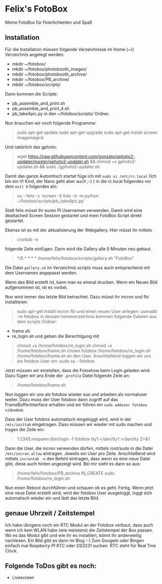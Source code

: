 # Felix's FotoBox
Meine FotoBox für Feierlichkeiten und Spaß

## Installation

Für die Installation müssen folgende Verzeichnisse im Home (~/) Verzeichnis angelegt werden:
* mkdir ~/fotobox/
* mkdir ~/fotobox/photobooth_images/
* mkdir ~/fotobox/photobooth_archive/
* mkdir ~/fotobox/PB_archive/
* mkdir ~/fotobox/scripts/

Dann kommen die Scripte:
* pb_assemble_and_print.sh
* pb_assemble_and_print_4.sh
* pb_take4pic.py
in den ~/fotobox/scripts/ Ordner.

Nun brauchen wir noch folgende Programme:
> sudo apt-get update
> sudo apt-get upgrade
> sudo apt-get install screen imagemagick

Und natürlich das gphoto:
> wget https://raw.githubusercontent.com/gonzalo/gphoto2-updater/master/gphoto2-updater.sh && chmod +x gphoto2-updater.sh && sudo ./gphoto2-updater.sh



Damit das ganze Automtisch startet füge ich mit `sudo vi /etc/rc.local` (Ich bin ein VI Kind, der Nano geht aber auch ;-) ) in die rc.local folgendes vor dem `exit 0` folgendes ein:
> su - felix -c 'screen -S foto -d -m python ~/fotobox/scripts/pb_take4pic.py'

Statt felix müsst ihr euren PI Usernamen verwenden.
Damit wird eine deattached Screen Session gestartet und mein FotoBox Script direkt gestartet.

Ebenso ist es mit der aktualisierung der Webgallery. Hier müsst ihr mittels
> crontab -e

folgende Zeile einfügen. Dann wird die Gallery alle 5 Minuten neu gebaut.
> */5 * * * *     /home/felix/fotobox/scripts/gallery.sh "FotoBox"


Die Datei `gallery.sh` im Verzeichnis scripts muss auch entsprechend mit dem Usernamen angepasst werden.

Wenn das Bild erstellt ist, kann man es einmal drucken. Wenn ein Neues Bild aufgenommen ist, ist es vorbei.


Nun wird immer das letzte Bild betrachtet. Dazu müsst ihr incron und fbi installieren:
> sudo apt-get install incron fbi
und einen neuen User anlegen:
> useradd -m fotobox
in dessen homeverzeichnis kommen folgende Dateien aus dem scripts Ordner:
* frame.sh
* re_login.sh
und geben die Berechtigung mit
> chmod +x /home/fotobox/re_login.sh
> chmod +x /home/fotobox/frame.sh
> chown fotobox /home/fotobox/re_login.sh /home/fotobox/frame.sh
an den User. Anschließend loggen wir uns als fotobox User ein:
> sudo su - fotobox

Jetzt müssen wir einstellen, dass die Fotoshow beim Login geladen wird.
Dazu fügen wir ans Ende der `.profile` Datei folgende Zeile an:
> /home/fotobox/frame.sh

Nun loggen wir uns als fotobox wieder aus und arbeiten als normaluser weiter.
Dazu muss der User fotobox dann zugriff auf das FrameBufferInterface erhalten und wir führen ein `sudo adduser fotobox video`aus.

Dass der User fotobox automatisch eingeloggt wird, wird in der `/etc/inittab` eingetragen. Dass müssen wir wieder mit sudo machen und tragen die Zeile ein:
> 1:2345:respawn:/bin/login -f fotobox tty1 </dev/tty1 >/dev/tty 2>&1

Dann die User, die incron verwenden dürfen, mittels root/sudo in die Datei `/etc/incron.allow` eintragen. Jeweils ein User pro Zeile.
Anschließend wird mittels `incrontab -e` den Befehl eintragen, dass wenn es eine neue Datei gibt, diese auch hinten angezeigt wird. Bei mir sieht es dann so aus:
> /home/felix/fotobox/PB_archive IN_CREATE sudo /home/fotobox/re_login.sh

Nun einen Reboot durchführen und schauen ob es geht.
Fertig. Wenn jetzt eine neue Datei erstellt wird, wird der fotobox User ausgeloggt, loggt sich automatisch wieder ein und lädt das letzte Bild.

## genaue Uhrzeit / Zeitstempel
Ich habe übrigens noch ein RTC Modul an der Fotobox verbaut, dass auch wenn ich kein WLAN habe (wie meistens) die Zeitstempel der Box passen.
Wo es das Modul gibt und wie ihr es installiert, könnt ihr anderweitig nachlesen. Ein Bild gibt es dann im Blog :-)
Zum Googeln oder Bingen einfach mal *Raspberry PI RTC* oder *DS3231* suchen. RTC steht für Real Tme Clock.

## Folgende ToDos gibt es noch:
- Livescreen
